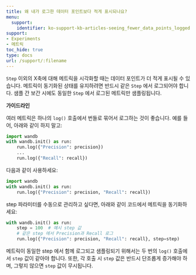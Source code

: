 ```yaml
---
title: 왜 내가 로그한 데이터 포인트보다 적게 표시되나요?
menu:
  support:
    identifier: ko-support-kb-articles-seeing_fewer_data_points_logged
support:
- Experiments
- 메트릭
toc_hide: true
type: docs
url: /support/:filename
---
```


`Step` 이외의 X축에 대해 메트릭을 시각화할 때는 데이터 포인트가 더 적게 표시될 수 있습니다. 메트릭이 동기화된 상태를 유지하려면 반드시 같은 `Step` 에서 로그되어야 합니다. 샘플 간 보간 시에도 동일한 `Step` 에서 로그된 메트릭만 샘플링됩니다.

**가이드라인**

여러 메트릭은 하나의 `log()` 호출에서 번들로 묶어서 로그하는 것이 좋습니다. 예를 들어, 아래와 같이 하지 말고:

```python
import wandb
with wandb.init() as run:
    run.log({"Precision": precision})
    ...
    run.log({"Recall": recall})
```

다음과 같이 사용하세요:

```python
import wandb
with wandb.init() as run:
    run.log({"Precision": precision, "Recall": recall})
```

step 파라미터를 수동으로 관리하고 싶다면, 아래와 같이 코드에서 메트릭을 동기화하세요:

```python
with wandb.init() as run:
    step = 100  # 예시 step 값
    # 같은 step 에서 Precision과 Recall 로그
    run.log({"Precision": precision, "Recall": recall}, step=step)
```

메트릭이 동일한 step 에서 함께 로그되고 샘플링되기 위해서는 두 번의 `log()` 호출에서 `step` 값이 같아야 합니다. 또한, 각 호출 시 `step` 값은 반드시 단조롭게 증가해야 하며, 그렇지 않으면 `step` 값이 무시됩니다.